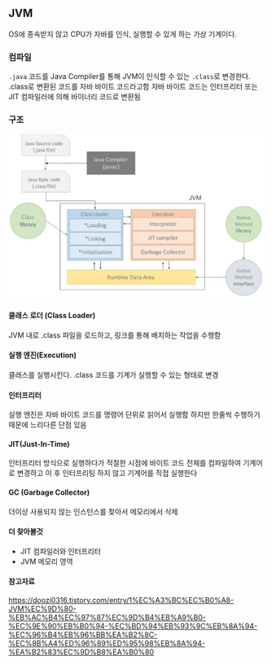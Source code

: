 ## JVM

OS에 종속받지 않고 CPU가 자바를 인식, 실행할 수 있게 하는 가상 기계이다.

### 컴파일

`.java` 코드를 Java Compiler를 통해 JVM이 인식할 수 있는 `.class`로 변경한다. .class로 변환된 코드를 자바 바이트 코드라고함
자바 바이트 코드는 인터프리터 또는 JIT 컴파일러에 의해 바이너리 코드로 변환됨

### 구조

<img src='../../image/jvm.png'>

#### 클래스 로더 (Class Loader)

JVM 내로 .class 파일을 로드하고, 링크를 통해 배치하는 작업을 수행함

#### 실행 엔진(Execution)

클래스를 실행시킨다. .class 코드를 기계가 실행할 수 있는 형태로 변경

#### 인터프리터

실행 엔진은 자바 바이트 코드를 명령어 단위로 읽어서 실행함
하지만 한줄씩 수행하기 때문에 느리다른 단점 있음

#### JIT(Just-In-Time)

인터프리터 방식으로 실행하다가 적절한 시점에 바이트 코드 전체를 컴파일하여 기계어로 변경하고 이 후 인터프리팅 하지 않고 기계어를 직접 실행한다

#### GC (Garbage Collector)

더이상 사용되지 않는 인스턴스를 찾아서 메모리에서 삭제

#### 더 찾아볼것

- JIT 컴파일러와 인터프리터
- JVM 메모리 영역

#### 참고자료

https://doozi0316.tistory.com/entry/1%EC%A3%BC%EC%B0%A8-JVM%EC%9D%80-%EB%AC%B4%EC%97%87%EC%9D%B4%EB%A9%B0-%EC%9E%90%EB%B0%94-%EC%BD%94%EB%93%9C%EB%8A%94-%EC%96%B4%EB%96%BB%EA%B2%8C-%EC%8B%A4%ED%96%89%ED%95%98%EB%8A%94-%EA%B2%83%EC%9D%B8%EA%B0%80
